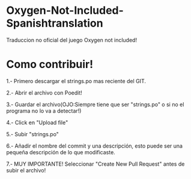 # Oxygen-Not-Included-Spanishtranslation
Traduccion no oficial del juego Oxygen not included!


# Como contribuir!

  1.- Primero descargar el strings.po mas reciente del GIT.
  
  2.- Abrir el archivo con Poedit!
  
  3.- Guardar el archivo(OJO:Siempre tiene que ser "strings.po" o si no el programa no lo va a detectar!)
  
  4.- Click en "Upload file"
  
  5.- Subir "strings.po" 
  
  6.- Añadir el nombre del commit y una descripción, esto puede ser una pequeña descripción de lo que modificaste.
  
  7.- MUY IMPORTANTE! Seleccionar "Create New Pull Request" antes de subir el archivo!
